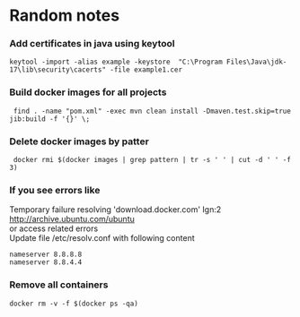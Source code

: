 # Random notes

### Add certificates in java using keytool
```
keytool -import -alias example -keystore  "C:\Program Files\Java\jdk-17\lib\security\cacerts" -file example1.cer
```

### Build docker images for all projects
```
 find . -name "pom.xml" -exec mvn clean install -Dmaven.test.skip=true  jib:build -f '{}' \;
```
### Delete docker images by patter
```
 docker rmi $(docker images | grep pattern | tr -s ' ' | cut -d ' ' -f 3)
```
### If you see errors like

Temporary failure resolving 'download.docker.com'
Ign:2 http://archive.ubuntu.com/ubuntu <br>
or
access related errors <br>
Update file /etc/resolv.conf with following content
```
nameserver 8.8.8.8
nameserver 8.8.4.4  
```
### Remove all containers
```
docker rm -v -f $(docker ps -qa)
```

